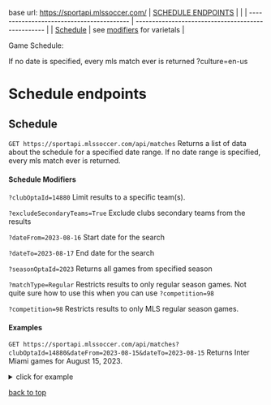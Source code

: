 base url: https://sportapi.mlssoccer.com/
| [SCHEDULE ENDPOINTS](#schedule-endpoints) |                                                    |
| ----------------------------------------- | -------------------------------------------------- |
| [Schedule](#schedule)                     | see [modifiers](#schedule-modifiers) for varietals |
<!-- | [Seasons](#seasons)                       | ties? Divisions? Olympics? etc                     | -->

Game Schedule:

If no date is specified, every mls match ever is returned
?culture=en-us








<!-- [back to top](#endpoint-tables) -->
# Schedule endpoints

## Schedule

`GET https://sportapi.mlssoccer.com/api/matches` Returns a list of data about the schedule for a specified date range. If no date range is specified, every mls match ever is returned.

<!-- >Note: If no date is specified, every mls match ever is returned -->



#### Schedule Modifiers

<!-- `?expand=schedule.broadcasts` Shows the broadcasts of the game

`?expand=schedule.linescore` Linescore for completed games

`?expand=schedule.ticket` Provides the different places to buy tickets for the upcoming games -->

`?clubOptaId=14880` Limit results to a specific team(s). 

`?excludeSecondaryTeams=True` Exclude clubs secondary teams from the results

<!-- `?date=2018-01-09` Single defined date for the search -->

`?dateFrom=2023-08-16` Start date for the search

`?dateTo=2023-08-17` End date for the search

`?seasonOptaId=2023` Returns all games from specified season

`?matchType=Regular` Restricts results to only regular season games. Not quite sure how to use this when you can use `?competition=98`

`?competition=98` Restricts results to only MLS regular season games. 


#### Examples
</details>

`GET https://sportapi.mlssoccer.com/api/matches?clubOptaId=14880&dateFrom=2023-08-15&dateTo=2023-08-15` Returns Inter Miami games for August 15, 2023.

<details>
  <summary>click for example</summary>

```json
[
  {
    "optaId": 2399563,
    "slug": "phivsmia-08-15-2023",
    "leagueMatchTitle": "",
    "home": {
      "optaId": 5513,
      "fullName": "Philadelphia Union",
      "slug": "philadelphia-union",
      "shortName": "Philadelphia",
      "abbreviation": "PHI",
      "backgroundColor": "#041c2c",
      "logoBWSlug": "webcomp_5033df5a-f2dd-4d54-a023-970ab81ec759",
      "logoColorSlug": "webcomp_b69fdee0-e31b-4e72-b095-d8ae3e277b98",
      "logoColorUrl": "https://images.mlssoccer.com/image/upload/{formatInstructions}/v1614970756/assets/logos/5513-philadelphia-logo_ea33hb.png",
      "crestColorSlug": "webcomp_d0a30390-f72f-4a8d-aca1-520c6dcc3b1b"
    },
    "away": {
      "optaId": 14880,
      "fullName": "Inter Miami CF",
      "slug": "inter-miami-cf",
      "shortName": "Miami",
      "abbreviation": "MIA",
      "backgroundColor": "#212322",
      "logoBWSlug": "webcomp_67e7f2c7-e631-4355-950c-4bc3c10bdb21",
      "logoColorSlug": "webcomp_15509514-e261-43f0-9b44-284b34236321",
      "logoColorUrl": "https://images.mlssoccer.com/image/upload/{formatInstructions}/v1614970761/assets/logos/14880-miami-logo_m0n453.png",
      "crestColorSlug": "webcomp_235c0a61-f516-4036-b693-ed09a21ad154"
    },
    "venue": {
      "venueOptaId": "6548",
      "backgroundImageSlug": "",
      "name": "Subaru Park",
      "city": "Chester, PA"
    },
    "season": {
      "slug": "leagues-cup-season-2023-2024",
      "optaId": 2023,
      "competitionId": 1209,
      "name": "Season 2023/2024"
    },
    "competition": {
      "optaId": 1209,
      "name": "Leagues Cup",
      "slug": "leagues-cup",
      "shortName": "Leagues Cup",
      "matchType": "",
      "logoLight": {
        "slug": ""
      },
      "logoDark": {
        "slug": ""
      },
      "blockHeaderName": "",
      "mgmId": "0",
      "playerHeadshotThumbnailField": ""
    },
    "broadcasters": [
      {
        "broadcasterTypeLabel": "",
        "broadcasterName": "Apple TV - MLS Season Pass",
        "broadcasterStreamingURL": "https://tv.apple.com/channel/tvs.sbd.7000",
        "broadcasterType": "International Streaming"
      }
    ],
    "sponsorImage": {},
    "matchDate": "2023-08-15T23:00:00.0000000Z",
    "firstPartyTickets": {
      "displayText": "Buy Tickets",
      "accessibleText": "Buy Tickets",
      "url": "https://philadelphiaunion.evenue.net/cgi-bin/ncommerce3/SEGetEventInfo?ticketCode=GS:GLOBAL-UNION:OSE23:LC6:&linkID=global-union&RDAT=&RSRC=&dataAccId=165&locale=en_US&siteId=ev_global-union",
      "openInNewTab": true,
      "isVisible": false
    },
    "tags": [],
    "homeClubBroadcasters": [],
    "awayClubBroadcasters": [],
    "clubBroadcasters": [],
    "isTimeTbd": false,
    "mgmId": "",
    "appleStreamURL": "https://tv.apple.com/sporting-event/philadelphia-union-vs-inter-miami-cf/umc.cse.3b4y5i3dvswnc2z0subsw9t8b?itsct=s_mls_partner_gp&itscg=80103",
    "appleSubscriptionTier": "",
    "appleAdvertisementCategory": "",
    "roundName": "Semi-Finals",
    "roundNumber": 5,
    "roundGroup": "",
    "matchDay": "7",
    "delayedMatch": false
  }
]
```

<br /></details>

[back to top](#endpoint-tables)
